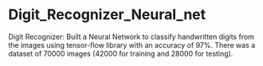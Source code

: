 # Digit_Recognizer_Neural_net
Digit Recognizer: Built a Neural Network to classify handwritten digits from the images using tensor-flow library with an accuracy of 97%. There was a dataset of 70000 images (42000 for training and 28000 for testing).
